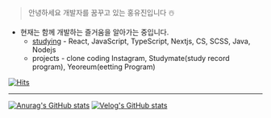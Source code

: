> 안녕하세요 개발자를 꿈꾸고 있는 홍유진입니다 ☃️
- 현재는 함께 개발하는 즐거움을 알아가는 중입니다.
  - [studying](https://ujins.notion.site/Tech-Blog-efaaca378dd842a5ae57ca75a06fca91) - React, JavaScript, TypeScript, Nextjs, CS, SCSS, Java, Nodejs
  - projects - clone coding Instagram, Studymate(study record program), Yeoreum(eetting Program)

[![Hits](https://hits.seeyoufarm.com/api/count/incr/badge.svg?url=https%3A%2F%2Fgithub.com%2Ftimobyjin02&count_bg=%23000000&title_bg=%23F71717&icon=&icon_color=%23E7E7E7&title=hits&edge_flat=false)](https://hits.seeyoufarm.com)

---

[![Anurag's GitHub stats](https://github-readme-stats.vercel.app/api?username=timobyjin02)](https://github.com/anuraghazra/github-readme-stats) 
[![Velog's GitHub stats](https://velog-readme-stats.vercel.app/api/list?name=timobyjin02)](https://velog.io/@timobyjin02)
